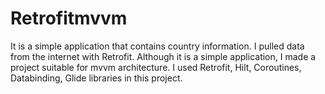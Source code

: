 # Retrofitmvvm
It is a simple application that contains country information. I pulled data from the internet with Retrofit. Although it is a simple application, I made a project suitable for mvvm architecture. I used Retrofit, Hilt, Coroutines, Databinding, Glide libraries in this project.
